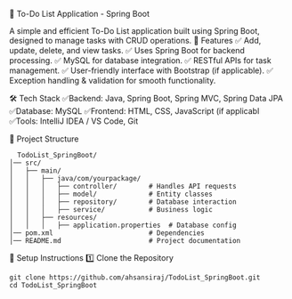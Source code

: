 📌 To-Do List Application - Spring Boot

A simple and efficient To-Do List application built using Spring Boot, designed to manage tasks with CRUD operations.
🚀 Features
✅ Add, update, delete, and view tasks.
✅ Uses Spring Boot for backend processing.
✅ MySQL for  database integration.
✅ RESTful APIs for task management.
✅ User-friendly interface with Bootstrap (if applicable).
✅ Exception handling & validation for smooth functionality.

🛠 Tech Stack
✅Backend: Java, Spring Boot, Spring MVC, Spring Data JPA
✅Database: MySQL 
✅Frontend: HTML, CSS, JavaScript (if applicabl
✅Tools: IntelliJ IDEA / VS Code, Git

📂 Project Structure
```
  TodoList_SpringBoot/
│── src/
│   ├── main/
│   │   ├── java/com/yourpackage/
│   │   │   ├── controller/        # Handles API requests  
│   │   │   ├── model/             # Entity classes  
│   │   │   ├── repository/        # Database interaction  
│   │   │   ├── service/           # Business logic  
│   │   ├── resources/
│   │   │   ├── application.properties  # Database config  
│── pom.xml                        # Dependencies  
│── README.md                      # Project documentation  
```
🔧 Setup Instructions
1️⃣ Clone the Repository
```
git clone https://github.com/ahsansiraj/TodoList_SpringBoot.git
cd TodoList_SpringBoot
```
